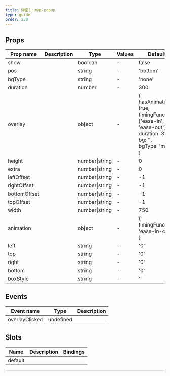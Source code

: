 ```yaml
---
title: 弹窗1：myp-popup
type: guide
order: 250
---
```


## Props

| Prop name    | Description | Type           | Values | Default                                                                                                                       |
| ------------ | ----------- | -------------- | ------ | ----------------------------------------------------------------------------------------------------------------------------- |
| show         |             | boolean        | -      | false                                                                                                                         |
| pos          |             | string         | -      | 'bottom'                                                                                                                      |
| bgType       |             | string         | -      | 'none'                                                                                                                        |
| duration     |             | number         | -      | 300                                                                                                                           |
| overlay      |             | object         | -      | {<br> hasAnimation: true,<br> timingFunction: ['ease-in', 'ease-out'],<br> duration: 300,<br> bg: '',<br> bgType: 'mask'<br>} |
| height       |             | number\|string | -      | 0                                                                                                                             |
| extra        |             | number\|string | -      | 0                                                                                                                             |
| leftOffset   |             | number\|string | -      | -1                                                                                                                            |
| rightOffset  |             | number\|string | -      | -1                                                                                                                            |
| bottomOffset |             | number\|string | -      | -1                                                                                                                            |
| topOffset    |             | number\|string | -      | -1                                                                                                                            |
| width        |             | number\|string | -      | 750                                                                                                                           |
| animation    |             | object         | -      | {<br> timingFunction: 'ease-in-out'<br>}                                                                                      |
| left         |             | string         | -      | '0'                                                                                                                           |
| top          |             | string         | -      | '0'                                                                                                                           |
| right        |             | string         | -      | '0'                                                                                                                           |
| bottom       |             | string         | -      | '0'                                                                                                                           |
| boxStyle     |             | string         | -      | ''                                                                                                                            |

## Events

| Event name     | Type      | Description |
| -------------- | --------- | ----------- |
| overlayClicked | undefined |

## Slots

| Name    | Description | Bindings |
| ------- | ----------- | -------- |
| default |             |          |

---

